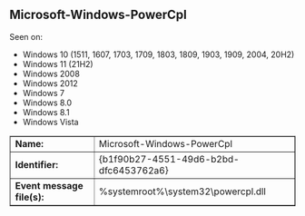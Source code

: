 ## Microsoft-Windows-PowerCpl

Seen on:
* Windows 10 (1511, 1607, 1703, 1709, 1803, 1809, 1903, 1909, 2004, 20H2)
* Windows 11 (21H2)
* Windows 2008
* Windows 2012
* Windows 7
* Windows 8.0
* Windows 8.1
* Windows Vista

<table border="1" class="docutils">
  <tbody>
    <tr>
      <td><b>Name:</b></td>
      <td>Microsoft-Windows-PowerCpl</td>
    </tr>
    <tr>
      <td><b>Identifier:</b></td>
      <td>{b1f90b27-4551-49d6-b2bd-dfc6453762a6}</td>
    </tr>
    <tr>
      <td><b>Event message file(s):</b></td>
      <td>%systemroot%\system32\powercpl.dll</td>
    </tr>
  </tbody>
</table>

&nbsp;

